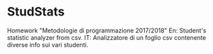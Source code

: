 # StudStats
Homework "Metodologie di programmazione 2017/2018"
En:
Student's statistic analyzer from csv.
IT:
Analizzatore di un foglio csv contenente diverse info sui vari studenti.
